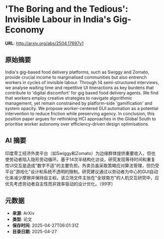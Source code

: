 # 'The Boring and the Tedious': Invisible Labour in India's Gig-Economy

**URL**: http://arxiv.org/abs/2504.17697v1

## 原始摘要

India's gig-based food delivery platforms, such as Swiggy and Zomato, provide
crucial income to marginalised communities but also entrench workers in cycles
of invisible labour. Through 14 semi-structured interviews, we analyse waiting
time and repetitive UI itneractions as key burdens that contribute to 'digital
discomfort' for gig based food delivery agents. We find that workers employ
creative strategies to navigate algorithmic management, yet remain constrained
by platform-side 'gamification' and system opacity. We propose worker-centered
GUI automation as a potential intervention to reduce friction while preserving
agency. In conclusion, this position paper argues for rethinking HCI approaches
in the Global South to prioritise worker autonomy over efficiency-driven design
optimisations.


## AI 摘要

印度零工经济外卖平台（如Swiggy和Zomato）为边缘群体提供重要收入，但也使劳动者陷入隐形劳动循环。基于14次半结构化访谈，研究发现等待时间和重复性UI交互是造成"数字不适"的主要负担。外卖员虽采取策略应对算法管理，但仍受平台"游戏化"设计和系统不透明的限制。研究建议通过以劳动者为中心的GUI自动化来减少摩擦并保持自主权。该立场文件主张在"全球南方"的人机交互研究中，应优先考虑劳动者自主性而非效率驱动的设计优化。（99字）

## 元数据

- **来源**: ArXiv
- **类型**: 论文
- **保存时间**: 2025-04-27T06:01:31Z
- **目录日期**: 2025-04-27
